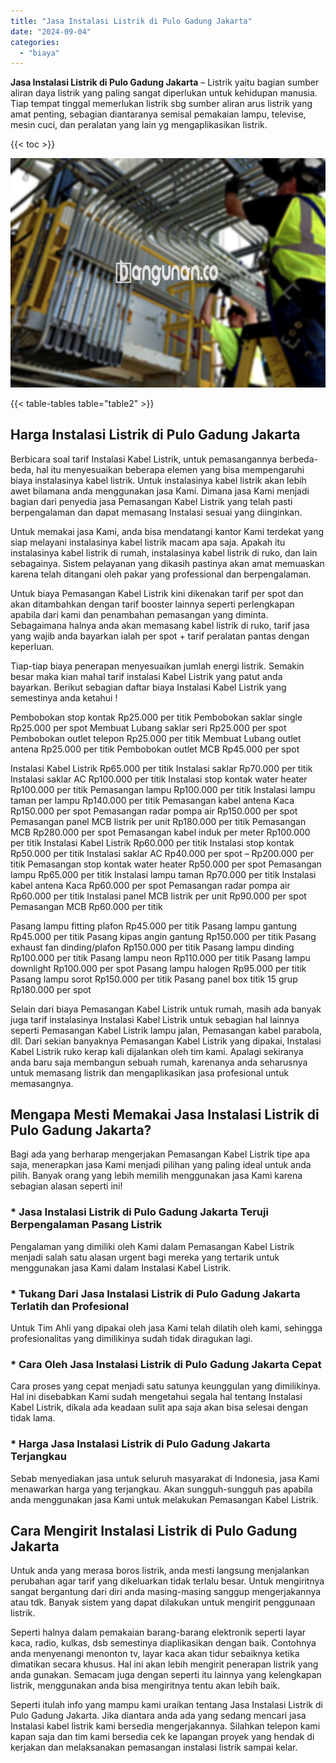 ```yaml
---
title: "Jasa Instalasi Listrik di Pulo Gadung Jakarta"
date: "2024-09-04"
categories: 
  - "biaya"
---
```


**Jasa Instalasi Listrik di Pulo Gadung Jakarta** – Listrik yaitu bagian sumber aliran daya listrik yang paling sangat diperlukan untuk kehidupan manusia. Tiap tempat tinggal memerlukan listrik sbg sumber aliran arus listrik yang amat penting, sebagian diantaranya semisal pemakaian lampu, televise, mesin cuci, dan peralatan yang lain yg mengaplikasikan listrik.

{{< toc >}}

![Jasa Instalasi Listrik di Pulo Gadung Jakarta](/images/instalasi-listrik-murah11.png)

{{< table-tables table="table2" >}}

## Harga Instalasi Listrik di Pulo Gadung Jakarta

Berbicara soal tarif Instalasi Kabel Listrik, untuk pemasangannya berbeda-beda, hal itu menyesuaikan beberapa elemen yang bisa mempengaruhi biaya instalasinya kabel listrik. Untuk instalasinya kabel listrik akan lebih awet bilamana anda menggunakan jasa Kami. Dimana jasa Kami menjadi bagian dari penyedia jasa Pemasangan Kabel Listrik yang telah pasti berpengalaman dan dapat memasang Instalasi sesuai yang diinginkan.

Untuk memakai jasa Kami, anda bisa mendatangi kantor Kami terdekat yang siap melayani instalasinya kabel listrik macam apa saja. Apakah itu instalasinya kabel listrik di rumah, instalasinya kabel listrik di ruko, dan lain sebagainya. Sistem pelayanan yang dikasih pastinya akan amat memuaskan karena telah ditangani oleh pakar yang professional dan berpengalaman.

Untuk biaya Pemasangan Kabel Listrik kini dikenakan tarif per spot dan akan ditambahkan dengan tarif booster lainnya seperti perlengkapan apabila dari kami dan penambahan pemasangan yang diminta. Sebagaimana halnya anda akan memasang kabel listrik di ruko, tarif jasa yang wajib anda bayarkan ialah per spot + tarif peralatan pantas dengan keperluan.

Tiap-tiap biaya penerapan menyesuaikan jumlah energi listrik. Semakin besar maka kian mahal tarif instalasi Kabel Listrik yang patut anda bayarkan. Berikut sebagian daftar biaya Instalasi Kabel Listrik yang semestinya anda ketahui !

Pembobokan stop kontak Rp25.000 per titik Pembobokan saklar single Rp25.000 per spot Membuat Lubang saklar seri Rp25.000 per spot Pembobokan outlet telepon Rp25.000 per titik Membuat Lubang outlet antena Rp25.000 per titik Pembobokan outlet MCB Rp45.000 per spot

Instalasi Kabel Listrik Rp65.000 per titik Instalasi saklar Rp70.000 per titik Instalasi saklar AC Rp100.000 per titik Instalasi stop kontak water heater Rp100.000 per titik Pemasangan lampu Rp100.000 per titik Instalasi lampu taman per lampu Rp140.000 per titik Pemasangan kabel antena Kaca Rp150.000 per spot Pemasangan radar pompa air Rp150.000 per spot Pemasangan panel MCB listrik per unit Rp180.000 per titik Pemasangan MCB Rp280.000 per spot Pemasangan kabel induk per meter Rp100.000 per titik Instalasi Kabel Listrik Rp60.000 per titik Instalasi stop kontak Rp50.000 per titik Instalasi saklar AC Rp40.000 per spot – Rp200.000 per titik Pemasangan stop kontak water heater Rp50.000 per spot Pemasangan lampu Rp65.000 per titik Instalasi lampu taman Rp70.000 per titik Instalasi kabel antena Kaca Rp60.000 per spot Pemasangan radar pompa air Rp60.000 per titik Instalasi panel MCB listrik per unit Rp90.000 per spot Pemasangan MCB Rp60.000 per titik

Pasang lampu fitting plafon Rp45.000 per titik Pasang lampu gantung Rp45.000 per titik Pasang kipas angin gantung Rp150.000 per titik Pasang exhaust fan dinding/plafon Rp150.000 per titik Pasang lampu dinding Rp100.000 per titik Pasang lampu neon Rp110.000 per titik Pasang lampu downlight Rp100.000 per spot Pasang lampu halogen Rp95.000 per titik Pasang lampu sorot Rp150.000 per titik Pasang panel box titik 15 grup Rp180.000 per spot

Selain dari biaya Pemasangan Kabel Listrik untuk rumah, masih ada banyak juga tarif instalasinya Instalasi Kabel Listrik untuk sebagian hal lainnya seperti Pemasangan Kabel Listrik lampu jalan, Pemasangan kabel parabola, dll. Dari sekian banyaknya Pemasangan Kabel Listrik yang dipakai, Instalasi Kabel Listrik ruko kerap kali dijalankan oleh tim kami. Apalagi sekiranya anda baru saja membangun sebuah rumah, karenanya anda seharusnya untuk memasang listrik dan mengaplikasikan jasa profesional untuk memasangnya.

## Mengapa Mesti Memakai Jasa Instalasi Listrik di Pulo Gadung Jakarta?

Bagi ada yang berharap mengerjakan Pemasangan Kabel Listrik tipe apa saja, menerapkan jasa Kami menjadi pilihan yang paling ideal untuk anda pilih. Banyak orang yang lebih memilih menggunakan jasa Kami karena sebagian alasan seperti ini!

### \* Jasa Instalasi Listrik di Pulo Gadung Jakarta Teruji Berpengalaman Pasang Listrik

Pengalaman yang dimiliki oleh Kami dalam Pemasangan Kabel Listrik menjadi salah satu alasan urgent bagi mereka yang tertarik untuk menggunakan jasa Kami dalam Instalasi Kabel Listrik.

### \* Tukang Dari Jasa Instalasi Listrik di Pulo Gadung Jakarta Terlatih dan Profesional

Untuk Tim Ahli yang dipakai oleh jasa Kami telah dilatih oleh kami, sehingga profesionalitas yang dimilikinya sudah tidak diragukan lagi.

### \* Cara Oleh Jasa Instalasi Listrik di Pulo Gadung Jakarta Cepat

Cara proses yang cepat menjadi satu satunya keunggulan yang dimilikinya. Hal ini disebabkan Kami sudah mengetahui segala hal tentang Instalasi Kabel Listrik, dikala ada keadaan sulit apa saja akan bisa selesai dengan tidak lama.

### \* Harga Jasa Instalasi Listrik di Pulo Gadung Jakarta Terjangkau

Sebab menyediakan jasa untuk seluruh masyarakat di Indonesia, jasa Kami menawarkan harga yang terjangkau. Akan sungguh-sungguh pas apabila anda menggunakan jasa Kami untuk melakukan Pemasangan Kabel Listrik.

## Cara Mengirit Instalasi Listrik di Pulo Gadung Jakarta


Untuk anda yang merasa boros listrik, anda mesti langsung menjalankan perubahan agar tarif yang dikeluarkan tidak terlalu besar. Untuk mengiritnya sangat bergantung dari diri anda masing-masing sanggup mengerjakannya atau tdk. Banyak sistem yang dapat dilakukan untuk mengirit penggunaan listrik.

Seperti halnya dalam pemakaian barang-barang elektronik seperti layar kaca, radio, kulkas, dsb semestinya diaplikasikan dengan baik. Contohnya anda menyenangi menonton tv, layar kaca akan tidur sebaiknya ketika dimatikan secara khusus. Hal ini akan lebih mengirit penerapan listrik yang anda gunakan. Semacam juga dengan seperti itu lainnya yang kelengkapan listrik, menggunakan anda bisa mengiritnya tentu akan lebih baik.

Seperti itulah info yang mampu kami uraikan tentang Jasa Instalasi Listrik di Pulo Gadung Jakarta. Jika diantara anda ada yang sedang mencari jasa Instalasi kabel listrik kami bersedia mengerjakannya. Silahkan telepon kami kapan saja dan tim kami bersedia cek ke lapangan proyek yang hendak di kerjakan dan melaksanakan pemasangan instalasi listrik sampai kelar.
